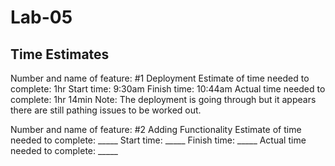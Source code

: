 # Lab-05

## Time Estimates

Number and name of feature: #1 Deployment
Estimate of time needed to complete: 1hr
Start time: 9:30am
Finish time: 10:44am
Actual time needed to complete: 1hr 14min
Note: The deployment is going through but it appears there are still pathing issues to be worked out.

Number and name of feature: #2 Adding Functionality
Estimate of time needed to complete: _____
Start time: _____
Finish time: _____
Actual time needed to complete: _____